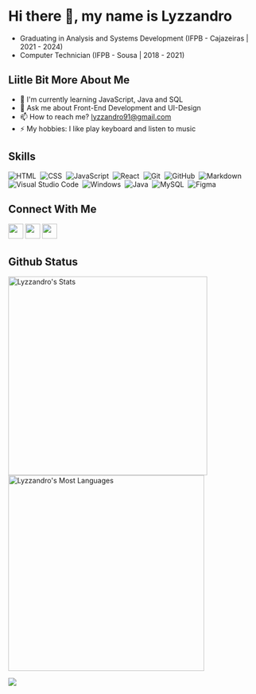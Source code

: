 
# Hi there 👋, my name is Lyzzandro

- Graduating in Analysis and Systems Development (IFPB - Cajazeiras | 2021 - 2024)
- Computer Technician (IFPB - Sousa | 2018 - 2021)

## Liitle Bit More About Me
- 🌱 I'm currently learning JavaScript, Java and SQL
- 💬 Ask me about Front-End Development and UI-Design
- 📫 How to reach me? lyzzandro91@gmail.com
- ⚡ My hobbies: I like play keyboard and listen to music

## Skills

<div>
  
![HTML](https://img.shields.io/badge/-HTML-05122A?style=for-the-badge&logo=HTML5)&nbsp;
![CSS](https://img.shields.io/badge/-CSS-05122A?style=for-the-badge&logo=CSS3&logoColor=1572B6)&nbsp;
![JavaScript](https://img.shields.io/badge/-JavaScript-05122A?style=for-the-badge&logo=javascript)&nbsp;
![React](https://img.shields.io/badge/-React-05122A?style=for-the-badge&logo=react)&nbsp;
![Git](https://img.shields.io/badge/-Git-05122A?style=for-the-badge&logo=git)&nbsp;
![GitHub](https://img.shields.io/badge/-GitHub-05122A?style=for-the-badge&logo=github)&nbsp;
![Markdown](https://img.shields.io/badge/-Markdown-05122A?style=for-the-badge&logo=markdown)&nbsp;
![Visual Studio Code](https://img.shields.io/badge/-Visual%20Studio%20Code-05122A?style=for-the-badge&logo=visual-studio-code&logoColor=007ACC)&nbsp;
![Windows](https://img.shields.io/badge/Windows-05122A?style=for-the-badge&logo=windows&logoColor=white)&nbsp;
![Java](https://img.shields.io/badge/Java-05122A?style=for-the-badge&logo=java&logoColor=white)&nbsp;
![MySQL](https://img.shields.io/badge/mysql-05122A?style=for-the-badge&logo=mysql&logoColor=white)&nbsp;
![Figma](https://img.shields.io/badge/figma-05122A?style=for-the-badge&logo=figma&logoColor=white)&nbsp;
  
</div>


## Connect With Me
<p>
<a href="https://linkedin.com/in/https://www.linkedin.com/in/lyzzandro-dualamo-131799198/"><img src="https://img.shields.io/badge/linkedin-%230077B5.svg?style=for-the-badge&logo=linkedin&logoColor=white" style="margin-bottom: 4px;" height="30px" target="_blank"></a>
<a href="https://twitter.com/lyzzandro#1794"><img src="https://img.shields.io/badge/Discord-%237289DA.svg?style=for-the-badge&logo=discord&logoColor=white" style="margin-bottom: 4px;" height="30px" target="_blank"></a>
<a href="https://www.instagram.com/https://www.instagram.com/lyzzandro/"><img src="https://img.shields.io/badge/Instagram-%23E4405F.svg?style=for-the-badge&logo=Instagram&logoColor=white" style="margin-bottom: 4px;" height="30px" target="_blank"></a>
</p>

## Github Status


<div>
    <img width="400em" src="https://github-readme-stats.vercel.app/api?username=Lyzzandro&show_icons=true&theme=github_dark" alt="Lyzzandro's Stats"/>
    <img width="394em" src="https://github-readme-stats.vercel.app/api/top-langs/?username=Lyzzandro&layout=compact&theme=github_dark" alt="Lyzzandro's Most Languages"/>
</div>

<p><img src="https://visitcount.itsvg.in/api?id=lyzzandro&label=Profile%20Views&color=12&icon=5&pretty=true"><p>
